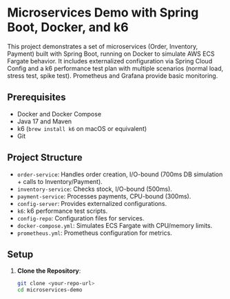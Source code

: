 # Microservices Demo with Spring Boot, Docker, and k6

This project demonstrates a set of microservices (Order, Inventory, Payment) built with Spring Boot, running on Docker to simulate AWS ECS Fargate behavior. It includes externalized configuration via Spring Cloud Config and a k6 performance test plan with multiple scenarios (normal load, stress test, spike test). Prometheus and Grafana provide basic monitoring.

## Prerequisites
- Docker and Docker Compose
- Java 17 and Maven
- k6 (`brew install k6` on macOS or equivalent)
- Git

## Project Structure
- `order-service`: Handles order creation, I/O-bound (700ms DB simulation + calls to Inventory/Payment).
- `inventory-service`: Checks stock, I/O-bound (500ms).
- `payment-service`: Processes payments, CPU-bound (300ms).
- `config-server`: Provides externalized configurations.
- `k6`: k6 performance test scripts.
- `config-repo`: Configuration files for services.
- `docker-compose.yml`: Simulates ECS Fargate with CPU/memory limits.
- `prometheus.yml`: Prometheus configuration for metrics.

## Setup
1. **Clone the Repository**:
   ```bash
   git clone <your-repo-url>
   cd microservices-demo

